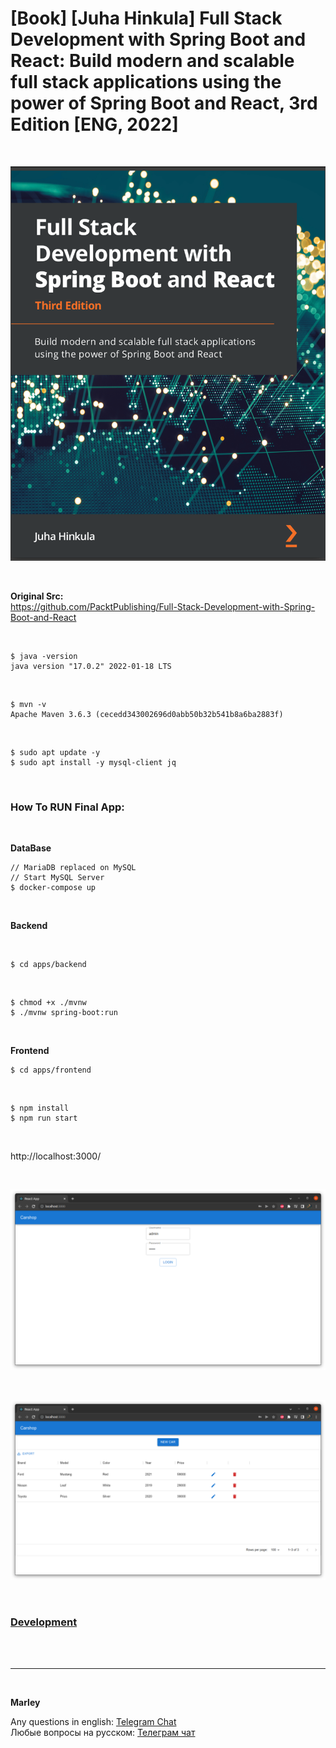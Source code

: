 # [Book] [Juha Hinkula] Full Stack Development with Spring Boot and React: Build modern and scalable full stack applications using the power of Spring Boot and React, 3rd Edition [ENG, 2022]

<br/>

![Full Stack Development with Spring Boot and React](/img/Full-Stack-Development-with-Spring-Boot.png 'Full Stack Development with Spring Boot and React')

<br/>

**Original Src:**  
https://github.com/PacktPublishing/Full-Stack-Development-with-Spring-Boot-and-React


<br/>

```
$ java -version
java version "17.0.2" 2022-01-18 LTS
```

<br/>


```
$ mvn -v
Apache Maven 3.6.3 (cecedd343002696d0abb50b32b541b8a6ba2883f)
```

<br/>

```
$ sudo apt update -y
$ sudo apt install -y mysql-client jq
```

<br/>

### How To RUN Final App:

<br/>

**DataBase**

```
// MariaDB replaced on MySQL
// Start MySQL Server
$ docker-compose up
```

<br/>

**Backend**

<br/>


```
$ cd apps/backend
```

<br/>

```
$ chmod +x ./mvnw
$ ./mvnw spring-boot:run
```

<br/>

**Frontend**


```
$ cd apps/frontend
```

<br/>

```
$ npm install
$ npm run start
```

<br/>

http://localhost:3000/


<br/>

![Application](/img/ch14-pic01.png?raw=true)


<br/>

![Application](/img/ch14-pic02.png?raw=true)


<br/>

### [Development](/docs/00-Development.md)

<br/><br/>

---

<br/>

**Marley**

Any questions in english: <a href="https://javadev.org/chat/">Telegram Chat</a>  
Любые вопросы на русском: <a href="https://javadev.ru/chat/">Телеграм чат</a>